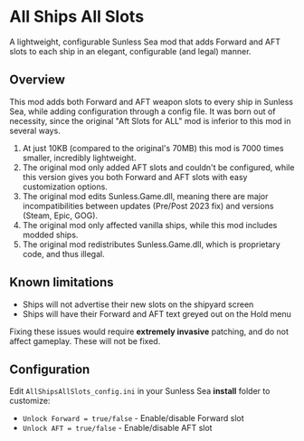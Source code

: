 # All Ships All Slots

A lightweight, configurable Sunless Sea mod that adds Forward and AFT slots to each ship in an elegant, configurable (and legal) manner.

## Overview

This mod adds both Forward and AFT weapon slots to every ship in Sunless Sea, while adding configuration through a config file. It was born out of necessity, since the original "Aft Slots for ALL" mod is inferior to this mod in several ways.

1. At just 10KB (compared to the original's 70MB) this mod is 7000 times smaller,  incredibly lightweight.
2. The original mod only added AFT slots and couldn't be configured, while this version gives you both Forward and AFT slots with easy customization options.
3. The original mod edits Sunless.Game.dll, meaning there are major incompatibilities between updates (Pre/Post 2023 fix) and versions (Steam, Epic, GOG).
4. The original mod only affected vanilla ships, while this mod includes modded ships.
5. The original mod redistributes Sunless.Game.dll, which is proprietary code, and thus illegal.

## Known limitations

- Ships will not advertise their new slots on the shipyard screen
- Ships will have their Forward and AFT text greyed out on the Hold menu

Fixing these issues would require **extremely invasive** patching, and do not affect gameplay. These will not be fixed.

## Configuration

Edit `AllShipsAllSlots_config.ini` in your Sunless Sea **install** folder to customize:

- `Unlock Forward = true/false` - Enable/disable Forward slot
- `Unlock AFT = true/false` - Enable/disable AFT slot
